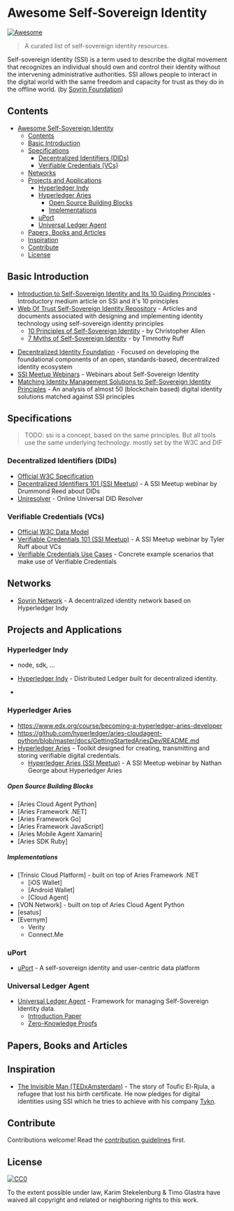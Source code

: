 # Awesome Self-Sovereign Identity

[![Awesome](https://awesome.re/badge.svg)](https://awesome.re)

> A curated list of self-sovereign identity resources.

Self-sovereign identity (SSI) is a term used to describe the digital movement that recognizes an individual should own and control their identity without the intervening administrative authorities. SSI allows people to interact in the digital world with the same freedom and capacity for trust as they do in the offline world. (by [Sovrin Foundation](https://sovrin.org/faq/what-is-self-sovereign-identity))

## Contents

- [Awesome Self-Sovereign Identity](#awesome-self-sovereign-identity)
  - [Contents](#contents)
  - [Basic Introduction](#basic-introduction)
  - [Specifications](#specifications)
    - [Decentralized Identifiers (DIDs)](#decentralized-identifiers-dids)
    - [Verifiable Credentials (VCs)](#verifiable-credentials-vcs)
  - [Networks](#networks)
  - [Projects and Applications](#projects-and-applications)
    - [Hyperledger Indy](#hyperledger-indy)
    - [Hyperledger Aries](#hyperledger-aries)
        - [Open Source Building Blocks](#open-source-building-blocks)
        - [Implementations](#implementations)
    - [uPort](#uport)
    - [Universal Ledger Agent](#universal-ledger-agent)
  - [Papers, Books and Articles](#papers-books-and-articles)
  - [Inspiration](#inspiration)
  - [Contribute](#contribute)
  - [License](#license)

## Basic Introduction

- [Introduction to Self-Sovereign Identity and Its 10 Guiding Principles](https://medium.com/metadium/introduction-to-self-sovereign-identity-and-its-10-guiding-principles-97c1ba603872) - Introductory medium article on SSI and it's 10 principles
- [Web Of Trust Self-Sovereign Identity Repository](https://github.com/WebOfTrustInfo/self-sovereign-identity) - Articles and documents associated with designing and implementing identity technology using self-sovereign identity principles
  - [10 Principles of Self-Sovereign Identity](https://github.com/WebOfTrustInfo/self-sovereign-identity/blob/master/self-sovereign-identity-principles.md) - by Christopher Allen
  - [7 Myths of Self-Sovereign Identity](https://github.com/WebOfTrustInfo/self-sovereign-identity/blob/master/7-myths-of-self-sovereign-identity.md) - by Timmothy Ruff

* [Decentralized Identity Foundation](https://identity.foundation) - Focused on developing the foundational components of an open, standards-based, decentralized identity ecosystem
* [SSI Meetup Webinars](https://ssimeetup.org/blog) - Webinars about Self-Sovereign Identity
* [Matching Identity Management Solutions to Self-Sovereign Identity Principles](https://www.slideshare.net/TommyKoens/matching-identity-management-solutions-to-selfsovereign-identity-principles/1) - An analysis of almost 50 (blockchain based) digital identity solutions matched against SSI principles

## Specifications

> TODO: ssi is a concept, based on the same principles. But all tools use the same underlying technology. mostly set by the W3C and DIF

### Decentralized Identifiers (DIDs)

- [Official W3C Specification](https://w3c-ccg.github.io/did-spec/)
- [Decentralized Identifiers 101 (SSI Meetup)](https://ssimeetup.org/decentralized-identifiers-did-fundamental-block-self-sovereign-identity-drummond-reed-webinar-2/) - A SSI Meetup webinar by Drummond Reed about DIDs
- [Uniresolver](https://uniresolver.io/) - Online Universal DID Resolver

### Verifiable Credentials (VCs)

- [Official W3C Data Model](https://www.w3.org/TR/vc-data-model/)
- [Verifiable Credentials 101 (SSI Meetup)](https://ssimeetup.org/verifiable-credentials-101-ssi-tyler-ruff-webinar-11/) - A SSI Meetup webinar by Tyler Ruff about VCs
- [Verifiable Credentials Use Cases](https://www.w3.org/TR/vc-use-cases/) - Concrete example scenarios that make use of Verifiable Credentials

## Networks

- [Sovrin Network](https://sovrin.org/) - A decentralized identity network based on Hyperledger Indy

## Projects and Applications

### Hyperledger Indy

- node, sdk, ...

- [Hyperledger Indy](https://www.hyperledger.org/projects/hyperledger-indy) - Distributed Ledger built for decentralized identity.
-

### Hyperledger Aries

- https://www.edx.org/course/becoming-a-hyperledger-aries-developer
- https://github.com/hyperledger/aries-cloudagent-python/blob/master/docs/GettingStartedAriesDev/README.md
- [Hyperledger Aries](https://www.hyperledger.org/projects/aries) - Toolkit designed for creating, transmitting and storing verifiable digital credentials.
  - [Hyperledger Aries (SSI Meetup)](https://ssimeetup.org/hyperledger-aries-open-source-interoperable-identity-solutions-nathan-george-webinar-30/) - A SSI Meetup webinar by Nathan George about Hyperledger Aries

##### Open Source Building Blocks

- [Aries Cloud Agent Python]
- [Aries Framework .NET]
- [Aries Framework Go]
- [Aries Framework JavaScript]
- [Aries Mobile Agent Xamarin]
- [Aries SDK Ruby]

##### Implementations

- [Trinsic Cloud Platform] - built on top of Aries Framework .NET
  - [iOS Wallet]
  - [Android Wallet]
  - [Cloud Agent]
- [VON Network] - built on top of Aries Cloud Agent Python
- [esatus]
- [Evernym]
  - Verity
  - Connect.Me

### uPort

- [uPort](https://www.uport.me/) - A self-sovereign identity and user-centric data platform

### Universal Ledger Agent

- [Universal Ledger Agent](https://github.com/rabobank-blockchain/universal-ledger-agent) - Framework for managing Self-Sovereign Identity data.
  - [Introduction Paper](https://github.com/WebOfTrustInfo/rwot8-barcelona/blob/master/topics-and-advance-readings/universal-ledger-agent.md)
  - [Zero-Knowledge Proofs](https://github.com/WebOfTrustInfo/rwot9-prague/blob/master/topics-and-advance-readings/zero-knowledge-proofs-and-vc-in-social-housing.md)

## Papers, Books and Articles

## Inspiration

- [The Invisible Man (TEDxAmsterdam)](https://www.youtube.com/watch?v=6OfcbgcxGNM) - The story of Toufic El-Rjula, a refugee that lost his birth certificate. He now pledges for digital identities using SSI which he tries to achieve with his company [Tykn](https://tykn.tech).

## Contribute

Contributions welcome! Read the [contribution guidelines](contributing.md) first.

## License

[![CC0](https://mirrors.creativecommons.org/presskit/buttons/88x31/svg/cc-zero.svg)](https://creativecommons.org/publicdomain/zero/1.0)

To the extent possible under law, Karim Stekelenburg &amp; Timo Glastra have waived all copyright and
related or neighboring rights to this work.
